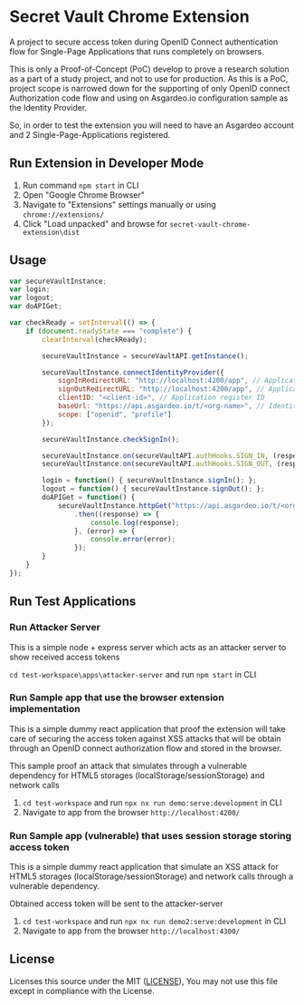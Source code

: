 # Secret Vault Chrome Extension
A project to secure access token during OpenID Connect authentication flow for Single-Page Applications that runs
completely on browsers.

This is only a Proof-of-Concept (PoC) develop to prove a research solution as a part of a study project, and not to use
for production. As this is a PoC, project scope is narrowed down for the supporting of only OpenID connect
Authorization code flow and using on Asgardeo.io configuration sample as the Identity Provider.

So, in order to test the extension you will need to have an Asgardeo account and 2 Single-Page-Applications registered.

## Run Extension in Developer Mode

1. Run command `npm start` in CLI
2. Open "Google Chrome Browser"
3. Navigate to "Extensions" settings manually or using `chrome://extensions/`
4. Click "Load unpacked" and browse for `secret-vault-chrome-extension\dist`

## Usage

```js
var secureVaultInstance;
var login;
var logout;
var doAPIGet;

var checkReady = setInterval(() => {
    if (document.readyState === "complete") {
        clearInterval(checkReady);

        secureVaultInstance = secureVaultAPI.getInstance();

        secureVaultInstance.connectIdentityProvider({
            signInRedirectURL: "http://localhost:4200/app", // Application Sign-In request handle URL
            signOutRedirectURL: "http://localhost:4200/app", // Application Sign-out request handle URL
            clientID: "<client-id>", // Application register ID
            baseUrl: "https://api.asgardeo.io/t/<org-name>", // Identity Provider Account Base Path
            scope: ["openid", "profile"]
        });

        secureVaultInstance.checkSignIn();

        secureVaultInstance.on(secureVaultAPI.authHooks.SIGN_IN, (response) => { console.log(response); });
        secureVaultInstance.on(secureVaultAPI.authHooks.SIGN_OUT, (response) => {});

        login = function() { secureVaultInstance.signIn(); };
        logout = function() { secureVaultInstance.signOut(); };
        doAPIGet = function() {
            secureVaultInstance.httpGet("https://api.asgardeo.io/t/<org-name>/oauth2/userinfo?schema=openid")
                .then((response) => {
                    console.log(response);
                }, (error) => {
                    console.error(error);
                });
        }
    }
});
```

## Run Test Applications

### Run Attacker Server

This is a simple node + express server which acts as an attacker server to show received access tokens

`cd test-workspace\apps\attacker-server` and run `npm start` in CLI

### Run Sample app that use the browser extension implementation

This is a simple dummy react application that proof the extension will take care of securing the access token
against XSS attacks that will be obtain through an OpenID connect authorization flow and stored in the browser.

This sample proof an attack that simulates through a vulnerable dependency for HTML5 storages
(localStorage/sessionStorage) and network calls

1. `cd test-workspace` and run `npx nx run demo:serve:development` in CLI
2. Navigate to app from the browser `http://localhost:4200/`

### Run Sample app (vulnerable) that uses session storage storing access token

This is a simple dummy react application that simulate an XSS attack for HTML5 storages
(localStorage/sessionStorage) and network calls through a vulnerable dependency.

Obtained access token will be sent to the attacker-server

1. `cd test-workspace` and run `npx nx run demo2:serve:development` in CLI
2. Navigate to app from the browser `http://localhost:4300/`

## License

Licenses this source under the MIT ([LICENSE](LICENSE)), You may not use this file except in compliance with the License.
